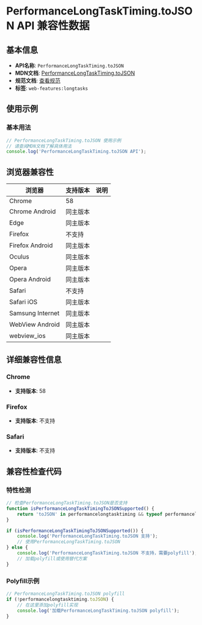 # PerformanceLongTaskTiming.toJSON API 兼容性数据

## 基本信息

- **API名称**: `PerformanceLongTaskTiming.toJSON`
- **MDN文档**: [PerformanceLongTaskTiming.toJSON](https://developer.mozilla.org/docs/Web/API/PerformanceLongTaskTiming/toJSON)
- **规范文档**: [查看规范](https://w3c.github.io/longtasks/#dom-performancelongtasktiming-tojson)
- **标签**: `web-features:longtasks`

## 使用示例

### 基本用法

```javascript
// PerformanceLongTaskTiming.toJSON 使用示例
// 请查阅MDN文档了解具体用法
console.log('PerformanceLongTaskTiming.toJSON API');
```

## 浏览器兼容性

| 浏览器 | 支持版本 | 说明 |
|--------|----------|------|
| Chrome | 58 |  |
| Chrome Android | 同主版本 |  |
| Edge | 同主版本 |  |
| Firefox | 不支持 |  |
| Firefox Android | 同主版本 |  |
| Oculus | 同主版本 |  |
| Opera | 同主版本 |  |
| Opera Android | 同主版本 |  |
| Safari | 不支持 |  |
| Safari iOS | 同主版本 |  |
| Samsung Internet | 同主版本 |  |
| WebView Android | 同主版本 |  |
| webview_ios | 同主版本 |  |

## 详细兼容性信息

### Chrome

- **支持版本**: 58

### Firefox

- **支持版本**: 不支持

### Safari

- **支持版本**: 不支持

## 兼容性检查代码

### 特性检测

```javascript
// 检查PerformanceLongTaskTiming.toJSON是否支持
function isPerformanceLongTaskTimingToJSONSupported() {
    return 'toJSON' in performancelongtasktiming && typeof performancelongtasktiming.toJSON === 'function';
}

if (isPerformanceLongTaskTimingToJSONSupported()) {
    console.log('PerformanceLongTaskTiming.toJSON 支持');
    // 使用PerformanceLongTaskTiming.toJSON
} else {
    console.log('PerformanceLongTaskTiming.toJSON 不支持，需要polyfill');
    // 加载polyfill或使用替代方案
}
```

### Polyfill示例

```javascript
// PerformanceLongTaskTiming.toJSON polyfill
if (!performancelongtasktiming.toJSON) {
    // 在这里添加polyfill实现
    console.log('加载PerformanceLongTaskTiming.toJSON polyfill');
}
```


